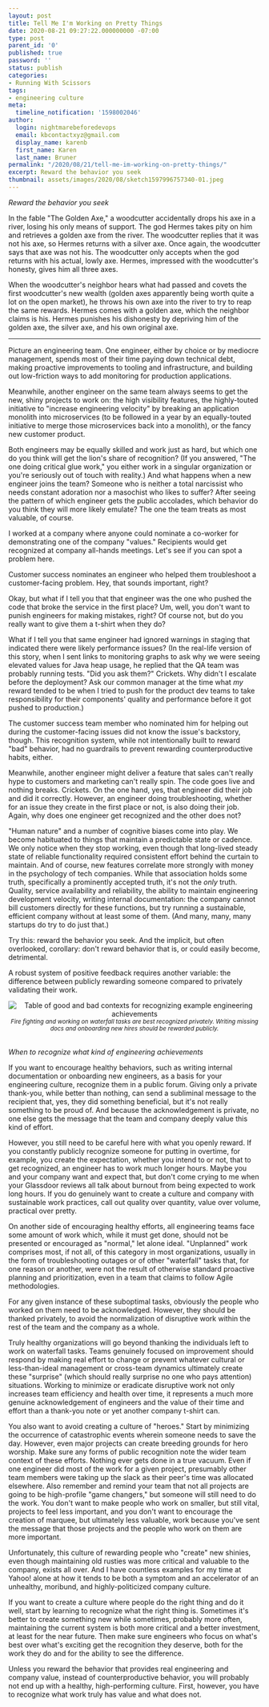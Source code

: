 ```yaml
---
layout: post
title: Tell Me I'm Working on Pretty Things
date: 2020-08-21 09:27:22.000000000 -07:00
type: post
parent_id: '0'
published: true
password: ''
status: publish
categories:
- Running With Scissors
tags:
- engineering culture
meta:
  timeline_notification: '1598002046'
author:
  login: nightmarebeforedevops
  email: kbcontactxyz@gmail.com
  display_name: karenb
  first_name: Karen
  last_name: Bruner
permalink: "/2020/08/21/tell-me-im-working-on-pretty-things/"
excerpt: Reward the behavior you seek
thumbnail: assets/images/2020/08/sketch1597996757340-01.jpeg
---
```


_Reward the behavior you seek_


In the fable "The Golden Axe," a woodcutter accidentally drops his axe in a river, losing his only means of support. The god Hermes takes pity on him and retrieves a golden axe from the river. The woodcutter replies that it was not his axe, so Hermes returns with a silver axe. Once again, the woodcutter says that axe was not his. The woodcutter only accepts when the god returns with his actual, lowly axe. Hermes, impressed with the woodcutter's honesty, gives him all three axes.


When the woodcutter's neighbor hears what had passed and covets the first woodcutter's new wealth (golden axes apparently being worth quite a lot on the open market), he throws his own axe into the river to try to reap the same rewards. Hermes comes with a golden axe, which the neighbor claims is his. Hermes punishes his dishonesty by depriving him of the golden axe, the silver axe, and his own original axe.


* * *

Picture an engineering team. One engineer, either by choice or by mediocre management, spends most of their time paying down technical debt, making proactive improvements to tooling and infrastructure, and building out low-friction ways to add monitoring for production applications.


Meanwhile, another engineer on the same team always seems to get the new, shiny projects to work on: the high visibility features, the highly-touted initiative to "increase engineering velocity" by breaking an application monolith into microservices (to be followed in a year by an equally-touted initiative to merge those microservices back into a monolith), or the fancy new customer product.


Both engineers may be equally skilled and work just as hard, but which one do you think will get the lion's share of recognition? (If you answered, "The one doing critical glue work," you either work in a singular organization or you're seriously out of touch with reality.) And what happens when a new engineer joins the team? Someone who is neither a total narcissist who needs constant adoration nor a masochist who likes to suffer? After seeing the pattern of which engineer gets the public accolades, which behavior do you think they will more likely emulate? The one the team treats as most valuable, of course.


I worked at a company where anyone could nominate a co-worker for demonstrating one of the company "values." Recipients would get recognized at company all-hands meetings. Let's see if you can spot a problem here.


Customer success nominates an engineer who helped them troubleshoot a customer-facing problem. Hey, that sounds important, right?


Okay, but what if I tell you that that engineer was the one who pushed the code that broke the service in the first place? Um, well, you don't want to punish engineers for making mistakes, right? Of course not, but do you really want to give them a t-shirt when they do?


What if I tell you that same engineer had ignored warnings in staging that indicated there were likely performance issues? (In the real-life version of this story, when I sent links to monitoring graphs to ask why we were seeing elevated values for Java heap usage, he replied that the QA team was probably running tests. "Did you ask them?" Crickets. Why didn't I escalate before the deployment? Ask our common manager at the time what _my_ reward tended to be when I tried to push for the product dev teams to take responsibility for their components' quality and performance before it got pushed to production.)


The customer success team member who nominated him for helping out during the customer-facing issues did not know the issue's backstory, though. This recognition system, while not intentionally built to reward "bad" behavior, had no guardrails to prevent rewarding counterproductive habits, either.


Meanwhile, another engineer might deliver a feature that sales can't really hype to customers and marketing can't really spin. The code goes live and nothing breaks. Crickets. On the one hand, yes, that engineer did their job and did it correctly. However, an engineer doing troubleshooting, whether for an issue they create in the first place or not, is also doing their job. Again, why does one engineer get recognized and the other does not?


"Human nature" and a number of cognitive biases come into play. We become habituated to things that maintain a predictable state or cadence. We only notice when they stop working, even though that long-lived steady state of reliable functionality required consistent effort behind the curtain to maintain. And of course, new features correlate more strongly with money in the psychology of tech companies. While that association holds some truth, specifically a prominently accepted truth, it's not the _only_ truth. Quality, service availability and reliability, the ability to maintain engineering development velocity, writing internal documentation: the company cannot bill customers directly for these functions, but try running a sustainable, efficient company without at least some of them. (And many, many, many startups do try to do just that.)


Try this: reward the behavior you seek. And the implicit, but often overlooked, corollary: don't reward behavior that is, or could easily become, detrimental.


A robust system of positive feedback requires another variable: the difference between publicly rewarding someone compared to privately validating their work.

<div align="center">
<img
src="{{ site.baseurl }}/assets/images/2020/08/sketch1597996757340-01.jpeg"
alt="Table of good and bad contexts for recognizing example engineering achievements">
<br>
<i><small>
Fire fighting and working on waterfall tasks are best recognized privately. Writing missing docs and onboarding new hires should be rewarded publicly.
</small></i>
</div>
<br>


_When to recognize what kind of engineering achievements_


If you want to encourage healthy behaviors, such as writing internal documentation or onboarding new engineers, as a basis for your engineering culture, recognize them in a public forum. Giving only a private thank-you, while better than nothing, can send a subliminal message to the recipient that, yes, they did something beneficial, but it's not really something to be proud of. And because the acknowledgement is private, no one else gets the message that the team and company deeply value this kind of effort.


However, you still need to be careful here with what you openly reward. If you constantly publicly recognize someone for putting in overtime, for example, you create the expectation, whether you intend to or not, that to get recognized, an engineer has to work much longer hours. Maybe you and your company want and expect that, but don't come crying to me when your Glassdoor reviews all talk about burnout from being expected to work long hours. If you do genuinely want to create a culture and company with sustainable work practices, call out quality over quantity, value over volume, practical over pretty.


On another side of encouraging healthy efforts, all engineering teams face some amount of work which, while it must get done, should not be presented or encouraged as "normal," let alone ideal. "Unplanned" work comprises most, if not all, of this category in most organizations, usually in the form of troubleshooting outages or of other "waterfall" tasks that, for one reason or another, were not the result of otherwise standard proactive planning and prioritization, even in a team that claims to follow Agile methodologies.


For any given instance of these suboptimal tasks, obviously the people who worked on them need to be acknowledged. However, they should be thanked privately, to avoid the normalization of disruptive work within the rest of the team and the company as a whole.


Truly healthy organizations will go beyond thanking the individuals left to work on waterfall tasks. Teams genuinely focused on improvement should respond by making real effort to change or prevent whatever cultural or less-than-ideal management or cross-team dynamics ultimately create these "surprise" (which should really surprise no one who pays attention) situations. Working to minimize or eradicate disruptive work not only increases team efficiency and health over time, it represents a much more genuine acknowledgement of engineers and the value of their time and effort than a thank-you note or yet another company t-shirt can.


You also want to avoid creating a culture of "heroes." Start by minimizing the occurrence of catastrophic events wherein someone needs to save the day. However, even major projects can create breeding grounds for hero worship. Make sure any forms of public recognition note the wider team context of these efforts. Nothing ever gets done in a true vacuum. Even if one engineer did most of the work for a given project, presumably other team members were taking up the slack as their peer's time was allocated elsewhere. Also remember and remind your team that not all projects are going to be high-profile "game changers," but someone will still need to do the work. You don't want to make people who work on smaller, but still vital, projects to feel less important, and you don't want to encourage the creation of marquee, but ultimately less valuable, work because you've sent the message that those projects and the people who work on them are more important.


Unfortunately, this culture of rewarding people who "create" new shinies, even though maintaining old rusties was more critical and valuable to the company, exists all over. And I have countless examples for my time at Yahoo! alone at how it tends to be both a symptom and an accelerator of an unhealthy, moribund, and highly-politicized company culture.


If you want to create a culture where people do the right thing and do it well, start by learning to recognize what the right thing is. Sometimes it's better to create something new while sometimes, probably more often, maintaining the current system is both more critical and a better investment, at least for the near future. Then make sure engineers who focus on what's best over what's exciting get the recognition they deserve, both for the work they do and for the ability to see the difference.


Unless you reward the behavior that provides real engineering and company value, instead of counterproductive behavior, you will probably not end up with a healthy, high-performing culture. First, however, you have to recognize what work truly has value and what does not.



